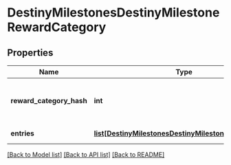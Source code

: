 # DestinyMilestonesDestinyMilestoneRewardCategory

## Properties
Name | Type | Description | Notes
------------ | ------------- | ------------- | -------------
**reward_category_hash** | **int** | Look up the relevant DestinyMilestoneDefinition, and then use rewardCategoryHash to look up thecategory info in DestinyMilestoneDefinition.rewards. | [optional] 
**entries** | [**list[DestinyMilestonesDestinyMilestoneRewardEntry]**](DestinyMilestonesDestinyMilestoneRewardEntry.md) | The individual reward entries for this category, and their status. | [optional] 

[[Back to Model list]](../README.md#documentation-for-models) [[Back to API list]](../README.md#documentation-for-api-endpoints) [[Back to README]](../README.md)


